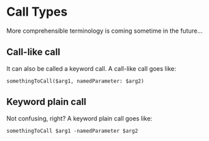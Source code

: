 # Call Types

More comprehensible terminology is coming sometime in the future...

## Call-like call

It can also be called a keyword call. A call-like call goes like:

```rcaron
somethingToCall($arg1, namedParameter: $arg2)
```

## Keyword plain call

Not confusing, right? A keyword plain call goes like:

```rcaron
somethingToCall $arg1 -namedParameter $arg2
```
